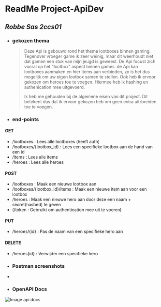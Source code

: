 # **ReadMe Project-ApiDev**
## _Robbe Sas 2ccs01_
* ### gekozen thema
  > Deze Api is gebouwd rond het thema lootboxes binnen gaming. Tegenover vroeger game ik zeer weinig, maar dit weerhoudt niet dat gamen een stuk van mijn jeugd is geweest. De Api focust zich vooral op het "lootbox" aspect binnen games. de Api kan lootboxes aanmaken en hier items aan verbinden, zo is het dus mogelijk om uw eigen lootbox samen te stellen. Ook heb ik ervoor gekozen om heroes toe te voegen. Hiermee heb ik hashing en authenication mee uitgevoerd.
  >
  > Ik heb me gehouden bij de algemene eisen van dit project. Dit betekent dus dat ik ervoor gekozen heb om geen extra uitrbreiden toe te voegen.

* ### end-points
#### GET
- /lootboxes : Lees alle lootboxes (heeft auth)
- /lootboxes/{lootbox_id} : Lees een specifieke lootbox aan de hand van een id
- /items : Lees alle items
- /heroes : Lees alle heroes
#### POST
- /lootboxes : Maak een nieuwe lootbox aan
- /lootboxes/{lootbox_id}/items : Maak een nieuwe item aan voor een lootbox
- /heroes : Maak een nieuwe hero aan door deze een naam + secret(hashed) te geven
- (/token : Gebruikt om authentication mee uit te voeren)
#### PUT
- /heroes/{id} : Pas de naam van een specifieke hero aan
#### DELETE
- /heroes{id} : Verwijder een specifieke hero

* ### Postman screenshots
* 
* ### OpenAPI Docs
![Image api docs](https://i.imgur.com/zG1mp95.png)
